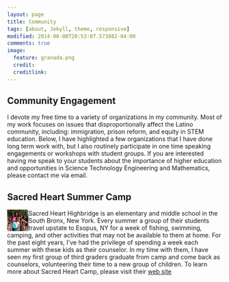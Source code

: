 ```yaml
---
layout: page
title: Community
tags: [about, Jekyll, theme, responsive]
modified: 2014-08-08T20:53:07.573882-04:00
comments: true
image:
  feature: granada.png
  credit: 
  creditlink: 
---
```


## Community Engagement

I devote my free time to a variety of organizations in my community. Most of my work focuses on issues that disproportionally affect the Latino community, including: immigration, prison reform, and equity in STEM education. Below, I have highlighted a few organizations that I have done long term work with, but I also routinely participate in one time speaking engagements or workshops with student groups. If you are interested having me speak to your students about the importance of higher education and opportunities in Science Technology Engineering and Mathematics, please contact me via email. 

## Sacred Heart Summer Camp

<img src="esopus.jpg" align="left" height="50" width="50"> Sacred Heart Highbridge is an elementary and middle school in the South Bronx, New York. Every summer a group of their students travel upstate to Esopus, NY for a week of fishing, swimming, camping, and other activities that may not be available to them at home. For the past eight years, I've had the privilege of spending a week each summer with these kids as their counselor. In my time with them, I have seen my first group of third graders graduate from camp and come back as counselors, volunteering their time to a new group of children. To learn more about Sacred Heart Camp, please visit their [web site](http://sacredheartsummercamp.org/)